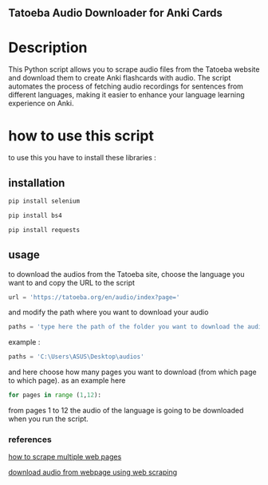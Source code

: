 ## Tatoeba Audio Downloader for Anki Cards
# Description
This Python script allows you to scrape audio files from the Tatoeba website and download them to create Anki flashcards with audio. The script automates the process of fetching audio recordings for sentences from different languages, making it easier to enhance your language learning experience on Anki.

# how to use this script
to use this you have to install these libraries :
## installation
```bash
pip install selenium
```
```bash
pip install bs4
```
```bash
pip install requests
```
## usage
to download the audios from the Tatoeba site, choose the language you want to  and copy the URL to the script  
```python
url = 'https://tatoeba.org/en/audio/index?page='
```
and modify the path where you want to download your audio
```python
paths = 'type here the path of the folder you want to download the audio into'
```
example :
```python
paths = 'C:\Users\ASUS\Desktop\audios'
```
and here choose how many pages you want to download (from which page to which page). 
as an example here 
```python
for pages in range (1,12):
```
from pages 1 to 12 the audio of the language is going to be downloaded when you run the script.
### references 
[how to scrape multiple web pages](https://www.geeksforgeeks.org/how-to-scrape-multiple-pages-of-a-website-using-python/)

[download audio from webpage using web scraping](https://stackoverflow.com/questions/59539194/how-to-download-all-mp3-url-as-mp3-from-a-webpage-using-python3)

